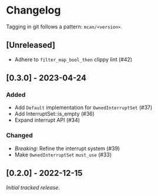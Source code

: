 # Changelog

Tagging in git follows a pattern: `mcan/<version>`.

## [Unreleased]
- Adhere to `filter_map_bool_then` clippy lint (#42)

## [0.3.0] - 2023-04-24

### Added
- Add `Default` implementation for `OwnedInterruptSet` (#37)
- Add InterruptSet::is_empty (#36)
- Expand interrupt API (#34)

### Changed
- *Breaking:* Refine the interrupt system (#39)
- Make `OwnedInterruptSet` `must_use` (#33)

## [0.2.0] - 2022-12-15

_Initial tracked release._
